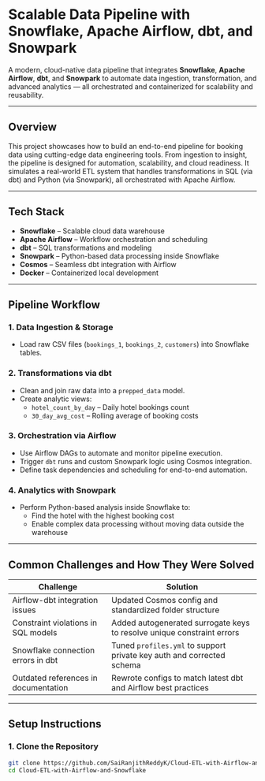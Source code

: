 # Scalable Data Pipeline with Snowflake, Apache Airflow, dbt, and Snowpark

A modern, cloud-native data pipeline that integrates **Snowflake**, **Apache Airflow**, **dbt**, and **Snowpark** to automate data ingestion, transformation, and advanced analytics — all orchestrated and containerized for scalability and reusability.


---

## Overview

This project showcases how to build an end-to-end pipeline for booking data using cutting-edge data engineering tools. From ingestion to insight, the pipeline is designed for automation, scalability, and cloud readiness. It simulates a real-world ETL system that handles transformations in SQL (via dbt) and Python (via Snowpark), all orchestrated with Apache Airflow.

---

## Tech Stack

- **Snowflake** – Scalable cloud data warehouse
- **Apache Airflow** – Workflow orchestration and scheduling
- **dbt** – SQL transformations and modeling
- **Snowpark** – Python-based data processing inside Snowflake
- **Cosmos** – Seamless dbt integration with Airflow
- **Docker** – Containerized local development

---

## Pipeline Workflow

### 1. Data Ingestion & Storage
- Load raw CSV files (`bookings_1`, `bookings_2`, `customers`) into Snowflake tables.

### 2. Transformations via dbt
- Clean and join raw data into a `prepped_data` model.
- Create analytic views:
  - `hotel_count_by_day` – Daily hotel bookings count
  - `30_day_avg_cost` – Rolling average of booking costs

### 3. Orchestration via Airflow
- Use Airflow DAGs to automate and monitor pipeline execution.
- Trigger `dbt` runs and custom Snowpark logic using Cosmos integration.
- Define task dependencies and scheduling for end-to-end automation.

### 4. Analytics with Snowpark
- Perform Python-based analysis inside Snowflake to:
  - Find the hotel with the highest booking cost
  - Enable complex data processing without moving data outside the warehouse

---

## Common Challenges and How They Were Solved

| Challenge                                  | Solution                                                                 |
|-------------------------------------------|--------------------------------------------------------------------------|
| Airflow-dbt integration issues             | Updated Cosmos config and standardized folder structure                  |
| Constraint violations in SQL models       | Added autogenerated surrogate keys to resolve unique constraint errors   |
| Snowflake connection errors in dbt        | Tuned `profiles.yml` to support private key auth and corrected schema    |
| Outdated references in documentation      | Rewrote configs to match latest dbt and Airflow best practices           |

---

## Setup Instructions

### 1. Clone the Repository

```bash
git clone https://github.com/SaiRanjithReddyK/Cloud-ETL-with-Airflow-and-Snowflake.git
cd Cloud-ETL-with-Airflow-and-Snowflake
